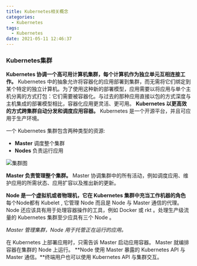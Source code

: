 ```yaml
---
title: Kubernetes相关概念
categories:
  - Kubernetes
tags:
  - Kubernetes
date: 2021-05-11 12:46:37
---
```


### Kubernetes集群

**Kubernetes 协调一个高可用计算机集群，每个计算机作为独立单元互相连接工作。** Kubernetes 中的抽象允许将容器化的应用部署到集群，而无需将它们绑定到某个特定的独立计算机。为了使用这种新的部署模型，应用需要以将应用与单个主机分离的方式打包：它们需要被容器化。与过去的那种应用直接以包的方式深度与主机集成的部署模型相比，容器化应用更灵活、更可用。 **Kubernetes 以更高效的方式跨集群自动分发和调度应用容器。** Kubernetes 是一个开源平台，并且可应用于生产环境。

一个 Kubernetes 集群包含两种类型的资源:

- **Master** 调度整个集群
- **Nodes** 负责运行应用

![集群图](https://www.cmdbyte.com/2021/02/module_01_cluster.svg)

**Master 负责管理整个集群。** Master 协调集群中的所有活动，例如调度应用、维护应用的所需状态、应用扩容以及推出新的更新。

**Node 是一个虚拟机或者物理机，它在 Kubernetes 集群中充当工作机器的角色** 每个Node都有 Kubelet , 它管理 Node 而且是 Node 与 Master 通信的代理。 Node 还应该具有用于处理容器操作的工具，例如 Docker 或 rkt 。处理生产级流量的 Kubernetes 集群至少应具有三个 Node 。

*Master 管理集群，Node 用于托管正在运行的应用。*

在 Kubernetes 上部署应用时，只需告诉 Master 启动应用容器。 Master 就编排容器在集群的 Node 上运行。 **Node 使用 Master 暴露的 Kubernetes API 与 Master 通信。**终端用户也可以使用 Kubernetes API 与集群交互。

